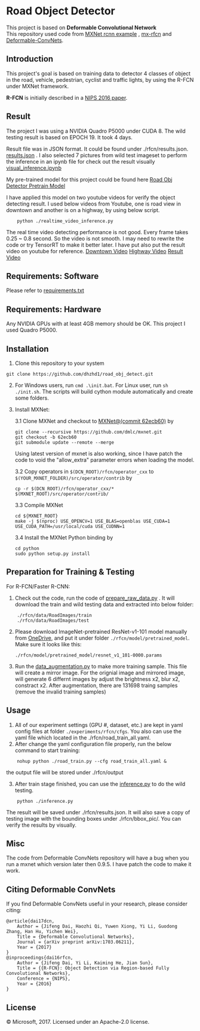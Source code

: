# Road Object Detector 
This project is based on **Deformable Convolutional Network**  
This repository used code from [MXNet rcnn example](https://github.com/dmlc/mxnet/tree/master/example/rcnn) , [mx-rfcn](https://github.com/giorking/mx-rfcn) and [Deformable-ConvNets](https://github.com/msracver/Deformable-ConvNets).


## Introduction
This project's goal is based on training data to detector 4 classes of object in the road, vehicle, pedestrian, cyclist and traffic lights, by using the R-FCN under MXNet framework.

**R-FCN** is initially described in a [NIPS 2016 paper](https://arxiv.org/abs/1605.06409).


## Result
The project I was using a NVIDIA Quadro P5000 under CUDA 8.  The wild testing result is based on EPOCH 19. It took 4 days.

Result file was in JSON format. It could be found under ./rfcn/results.json. [results.json](https://github.com/dhzhd1/road_obj_detect/blob/master/rfcn/results.json) . I also selected 7 pictures from wild test imageset to perform the inference in an ipynb file for check out the result visually [visual_inference.ipynb](https://github.com/dhzhd1/road_obj_detect/blob/master/rfcn/visual_inference.ipynb)


My pre-trained model for this project could be found here [Road Obj Detector Pretrain Model](https://www.dropbox.com/sh/w4aw9d46a3xfdnf/AACF1TrMreNkmQrAu04MdmSUa?dl=0)

I have applied this model on two youtube videos for verify the object detecting result. I used below videos from Youtube, one is road view in downtown and another is on a highway, by using below script.
```
	python ./realtime_video_inference.py
```

The real time video detecting performance is not good. Every frame takes 0.25 ~ 0.8 second. So the video is not smooth. I may need to rewrite the code or try  TensorRT to make it better later. I have put also put the result video on youtube for reference. 
   [Downtown Video]()
   [Highway Video]()
   [Result Video]()


## Requirements: Software

Please refer to [requirements.txt](https://github.com/dhzhd1/road_obj_detect/blob/master/rfcn/requirements.txt)


## Requirements: Hardware

Any NVIDIA GPUs with at least 4GB memory should be OK. This project I used Quadro P5000.

## Installation

1. Clone this repository to your system
```
git clone https://github.com/dhzhd1/road_obj_detect.git
```

2. For Windows users, run ``cmd .\init.bat``. For Linux user, run `sh ./init.sh`. The scripts will build cython module automatically and create some folders.

3. Install MXNet:

	3.1 Clone MXNet and checkout to [MXNet@(commit 62ecb60)](https://github.com/dmlc/mxnet/tree/62ecb60) by
	```
	git clone --recursive https://github.com/dmlc/mxnet.git
	git checkout -b 62ecb60
	git submodule update --remote --merge
	```
	Using latest version of mxnet is also working, since I have patch the code to void the "allow_extra" parameter errors when loading the model.
	
	3.2 Copy operators in `$(DCN_ROOT)/rfcn/operator_cxx` to `$(YOUR_MXNET_FOLDER)/src/operator/contrib` by
	```
	cp -r $(DCN_ROOT)/rfcn/operator_cxx/* $(MXNET_ROOT)/src/operator/contrib/
	```
	3.3 Compile MXNet
	```
	cd ${MXNET_ROOT}
	make -j $(nproc) USE_OPENCV=1 USE_BLAS=openblas USE_CUDA=1 USE_CUDA_PATH=/usr/local/cuda USE_CUDNN=1
	```
	3.4 Install the MXNet Python binding by
	
	```
	cd python
	sudo python setup.py install
	```

## Preparation for Training & Testing

For R-FCN/Faster R-CNN\:
1. Check out the code, run the code of [prepare_raw_data.py](https://github.com/dhzhd1/road_obj_detect/blob/master/rfcn/prepare_raw_data.py) . It will download the train and wild testing data and extracted into below folder:
```
	./rfcn/data/RoadImages/train
	./rfcn/data/RoadImages/test
```

2. Please download ImageNet-pretrained ResNet-v1-101 model manually from [OneDrive](https://1drv.ms/u/s!Am-5JzdW2XHzhqMEtxf1Ciym8uZ8sg), and put it under folder `./rfcn/model/pretrained_model`. Make sure it looks like this:
	```
	./rfcn/model/pretrained_model/resnet_v1_101-0000.params
	```
3. Run the [data_augmentation.py](https://github.com/dhzhd1/road_obj_detect/blob/master/rfcn/data_augmentation.py) to make more training sample. This file will create a mirror image. For the orignial image and mirrored image, will generate 6 differnt images by adjust the brightness x2, blur x2, constract x2. After augmentation, there are 131698 traing samples (remove the invalid training samples)

## Usage

1. All of our experiment settings (GPU #, dataset, etc.) are kept in yaml config files at folder `./experiments/rfcn/cfgs`. You also can use the yaml file which located in the ./rfcn/road_train_all.yaml.
2. After change the yaml configuration file properly, run the below command to start training:
```
	nohup python ./road_train.py --cfg road_train_all.yaml &
```
the output file will be stored under ./rfcn/output

3. After train stage finished, you can use the [inference.py](https://github.com/dhzhd1/road_obj_detect/blob/master/rfcn/inference.py) to do the wild testing. 
```
	python ./inference.py
```
The result will be saved under ./rfcn/results.json. It will also save a copy of testing image with the bounding boxes under ./rfcn/bbox_pic/. You can verify the results by visually. 

## Misc
The code from Deformable ConvNets repository will have a bug when you run a mxnet which version later then 0.9.5. I have patch the code to make it work.

## Citing Deformable ConvNets

If you find Deformable ConvNets useful in your research, please consider citing:
```
@article{dai17dcn,
    Author = {Jifeng Dai, Haozhi Qi, Yuwen Xiong, Yi Li, Guodong Zhang, Han Hu, Yichen Wei},
    Title = {Deformable Convolutional Networks},
    Journal = {arXiv preprint arXiv:1703.06211},
    Year = {2017}
}
@inproceedings{dai16rfcn,
    Author = {Jifeng Dai, Yi Li, Kaiming He, Jian Sun},
    Title = {{R-FCN}: Object Detection via Region-based Fully Convolutional Networks},
    Conference = {NIPS},
    Year = {2016}
}
```
## License

© Microsoft, 2017. Licensed under an Apache-2.0 license.
